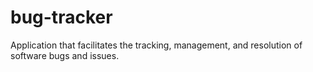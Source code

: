 # bug-tracker
Application that facilitates the tracking, management, and resolution of software bugs and issues.
